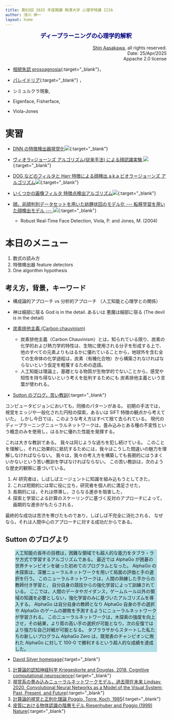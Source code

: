 ```yaml
---
title: 第03回 2025 年度開講 駒澤大学 心理学特講 IIIA
author: 浅川 伸一
layout: home
---
```

<link href="/css/asamarkdown.css" rel="stylesheet">
<div align="center">
<font size="+1" color="navy"><strong>ディープラーニングの心理学的解釈</strong></font><br/><br/>
</div>

<div align='right'>
<a href='mailto:educ0233@komazawa-u.ac.jp'>Shin Aasakawa</a>, all rights reserved.<br>
Date: 25/Apr/2025<br/>
Appache 2.0 license<br/>
</div>


* [相貌失認 prosoagnosia](https://en.wikipedia.org/wiki/Prosopagnosia){:target="_blank"}，
* [パレイドリア](https://en.wikipedia.org/wiki/Pareidolia){:target="_blank"} ，
* シミュルクラ現象,

* Eigenface, Fisherface,
* Viola-Jones 

# 実習

* [DNN の特徴検出器視覚化<img src="/assets/colab_icon.svg">](https://colab.research.google.com/github/komazawa-deep-learning/komazawa-deep-learning.github.io/blob/master/2024notebooks/2021_1029Visualization_the_visual_features_on_CNN.ipynb){:target="_blank"}

* [ヴィオラ=ジョーンズ アルゴリズム(従来手法) による顔認識実験 <img src="/assets/colab_icon.svg">](https://colab.research.google.com/github/komazawa-deep-learning/komazawa-deep-learning.github.io/blob/master/2021notebooks/2021_0930viola_jones_ipynb.ipynb){:target="_blank"}
* [DOG などのフィルタと Harr 特徴による顔検出 a.k.a ビオラ＝ジョーンズ アルゴリズム<img src="/assets/colab_icon.svg">](https://colab.research.google.com/github/komazawa-deep-learning/komazawa-deep-learning.github.io/blob/master/notebooks/2021_0528edge_and_face_detection_algorithm_not_cnn.ipynb){:target="_blank"}
* [いくつかの画像フィルタ 特徴点検出アルゴリズム<img src="/assets/colab_icon.svg">](https://colab.research.google.com/github/ShinAsakawa/ShinAsakawa.github.io/blob/master/notebooks/2020Sight_visit_feature_extractions_demo.ipynb){:target="_blank"}

* [顔，非顔判別データセットを用いた紡錘状回のモデル化 --- 転移学習を用いた顔検出モデル ---  <img src="/assets/colab_icon.svg">](https://colab.research.google.com/github/komazawa-deep-learning/komazawa-deep-learning.github.io/blob/master/2021notebooks/2021_0925face_dataset_transfer_learning.ipynb){:target="_blank"}
    - Robust Real-Time Face Detection, Viola, P. and Jones, M. (2004)


# 本日のメニュー

1. 数式の読み方
2. 特徴検出器 feature detectors
3. One algorithm hypothesis


## 考え方，背景，キーワード

* 構成論的アプローチ vs 分析的アプローチ （人工知能と心理学との関係）
* 神は細部に宿る God is in the detail. あるいは 悪魔は細部に宿る (The devil is in the detail)
* [炭素排他主義 (Carbon chauvinism)](https://en.wikipedia.org/wiki/Carbon_chauvinism)
    * 炭素排他主義（Carbon Chauvinism）とは，知られている限り、炭素の化学的および熱力学的特性は、生物に使用される分子を形成する上で、他のすべての元素よりもはるかに優れていることから，地球外を含む全ての生命体の化学過程は，炭素（有機化合物）から構築されなければならないという仮定を軽蔑するための造語。
    * 人工知能は理論上，基礎となる物質が生物学的でないことから，感覚や知性を持ち得ないという考えを批判するためにも 炭素排他主義という言葉が使われる。

  <!-- - Carbon chauvinism is a neologism meant to disparage the assumption that the chemical processes of hypothetical extraterrestrial life must be constructed primarily from carbon (organic compounds) because as far as is known, carbon's chemical and thermodynamic properties render it far superior to all other elements at forming molecules used in living organisms.[1]
  The expression "carbon chauvinism" is also used to criticize the idea that artificial intelligence can't in theory be sentient or truly intelligent because the underlying matter isn't biological.[2] -->


- [Sutton のブログ，苦い教訓](/2019sutton_bitter_Lesson.pdf){:target="_blank"}

コンピュータビジョンにおいても，同様のパターンがある。
初期の手法では，視覚をエッジや一般化された円柱の探索，あるいは SIFT 特徴の観点から考えていた。
しかし今日では，このような考え方はすべて捨て去られている。
現代のディープラーニングニューラルネットワークは，畳み込みとある種の不変性という概念のみを使用し，はるかに優れた性能を発揮する。
<!--In computer vision, there has been a similar pattern.
Early methods conceived of vision as searching for edges, or generalized cylinders, or in terms of SIFT features.
But today all this is discarded. Modern deep-learning neural networks use only the notions of convolution and certain kinds of invariances, and perform much better.-->

これは大きな教訓である。
我々は同じような過ちを犯し続けている。
このことを理解し，それに効果的に抵抗するためには，我々はこうした間違いの魅力を理解しなければならない。
我々は，我々の考え方を構築しても長期的にはうまくいかないという苦い教訓を学ばなければならない。
この苦い教訓は，次のような歴史的観察に基づいている。
1) AI 研究者は，しばしばエージェントに知識を組み込もうとしてきた，
2) これは短期的には常に役に立ち，研究者を個人的に満足させた，
3) 長期的には，それは停滞し，さらなる進歩を阻害した，
4) 探索と学習による計算のスケーリングに基づく反対のアプローチによって，画期的な進歩がもたらされる，

最終的な成功は苦渋を帯びたものであり，しばしば不完全に消化される，
なぜなら，それは人間中心のアプローチに対する成功だからである。

<!--This is a big lesson.
As a field, we still have not thoroughly learned it, as we are continuing to make the s ame kind of mistakes.
To see this, and to effectively resist it, we have to understand the appeal of these mistakes.
We have to learn the bitter lesson that building in how we think we think does not work in the long run.
The bitter lesson is based on the historical observations that
1) AI researchers have often tried to build knowledge into their agents,
2) this always helps in the short term, and is personally satisfying to the researcher, but
3) in the long run it plateaus and even inhibits further progress, and
4) breakthrough progress eventually arrives by an opposing approach based on scaling computation by search and  learning.
The eventual success is tinged with bitterness, and often incompletely digested, because it is success over a
favored, human-centric approach.-->

## Sutton のブログより

<center>
<div style="text-align: left;width: 88%;background-color: powderblue;">
人工知能の長年の目標は，困難な領域でも超人的な能力をタブラ・ラサ方式で学習するアルゴリズムである。
最近では AlphaGo が囲碁の世界チャンピオンを破った初めてのプログラムとなった。
AlphaGo の木探索は，深層ニューラルネットワークを用いて局面の評価と手の選択を行う。
このニューラルネットワークは，人間の熟練した手からの教師付き学習と， 自分自身の競技からの強化学習によって訓練されている。
ここでは，人間のデータやガイダンス，ゲームルール以外の領域の知識を必要としない，強化学習のみに基づいたアルゴリズムを導入する。
AlphaGo は自分自身の教師となり AlphaGo 自身の手の選択や AlphaGo のゲームの勝敗を予測するようにニューラルネットワークが学習される。
このニューラルネットワークは，木探索の強度を向上させ，その結果，より質の高い手の選択が可能となり，次の反復ではより強力な自己対戦が可能となる。
タブララサからスタートした私たちの新しいプログラム AlphaGo Zero は，既発表のチャンピオンに敗れた AlphaGo に対して 100-0 で勝利するという超人的な成績を達成した。
</div>
</center>

* [David Silver homepage](https://www.davidsilver.uk/){:target="_blank"}

1. [計算論的認知神経科学 Kriegeskorte and Douglas, 2018, Cognitive computational neuroscience](https://project-ccap.github.io/2018Kriegeskorte_Douglas_Cognitive_Computational_Neuroscience.pdf){:target="_blank"}
1. [視覚系の畳み込みニューラルネットワークモデル，過去現在未来 Lindsay, 2020, Convolutional Neural Networks as a Model of the Visual System: Past, Present, and Future](https://project-ccap.github.io/2020Lindsay_Convolutional_Neural_Networks_as_a_Model_of_the_Visual_System_Past_Present_and_Future.pdf){:target="_blank"}
1. [計算論的視覚と正則化理論 Poggio, Torre, Koch, 1985](https://komazawa-deep-learning.github.io/2021cogpsy/1985Poggio_Computational_Vision_and_Regularization_Theory.pdf){:target="_blank"}
1. [皮質における物体認識の階層モデル Riesenhuber and Poggio (1999) Nature](https://komazawa-deep-learning.github.io/2021cogpsy/1999Riesenhuber_Poggio_Hierarchical_models_of_object_recognition_in_cortex.pdf){:target="_blank"}
